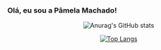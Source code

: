 ### Olá, eu sou a Pâmela Machado!

<div style="text-align: center">

![Anurag's GitHub stats](https://github-readme-stats.vercel.app/api?username=Pamela-WMachado&show_icons=true&theme=tokyonight)

[![Top Langs](https://github-readme-stats.vercel.app/api/top-langs/?username=Pamela-WMachado&theme=tokyonight)](https://github.com/anuraghazra/github-readme-stats)
</div>
<!--
**Pamela-WMachado/Pamela-WMAchado** is a ✨ _special_ ✨ repository because its `README.md` (this file) appears on your GitHub profile.

Here are some ideas to get you started:

- 🔭 I’m currently working on ...
- 🌱 I’m currently learning ...
- 👯 I’m looking to collaborate on ...
- 🤔 I’m looking for help with ...
- 💬 Ask me about ...
- 📫 How to reach me: ...
- 😄 Pronouns: ...
- ⚡ Fun fact: ...
-->
